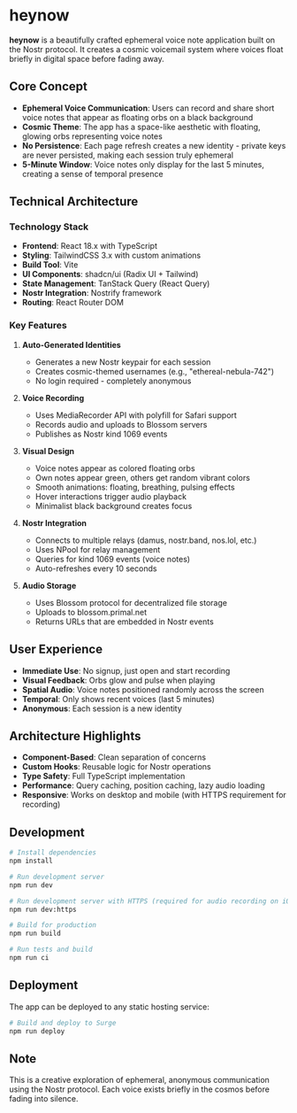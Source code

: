 # heynow

**heynow** is a beautifully crafted ephemeral voice note application built on the Nostr protocol. It creates a cosmic voicemail system where voices float briefly in digital space before fading away.

## Core Concept

- **Ephemeral Voice Communication**: Users can record and share short voice notes that appear as floating orbs on a black background
- **Cosmic Theme**: The app has a space-like aesthetic with floating, glowing orbs representing voice notes
- **No Persistence**: Each page refresh creates a new identity - private keys are never persisted, making each session truly ephemeral
- **5-Minute Window**: Voice notes only display for the last 5 minutes, creating a sense of temporal presence

## Technical Architecture

### Technology Stack

- **Frontend**: React 18.x with TypeScript
- **Styling**: TailwindCSS 3.x with custom animations
- **Build Tool**: Vite
- **UI Components**: shadcn/ui (Radix UI + Tailwind)
- **State Management**: TanStack Query (React Query)
- **Nostr Integration**: Nostrify framework
- **Routing**: React Router DOM

### Key Features

1. **Auto-Generated Identities**
   - Generates a new Nostr keypair for each session
   - Creates cosmic-themed usernames (e.g., "ethereal-nebula-742")
   - No login required - completely anonymous

2. **Voice Recording**
   - Uses MediaRecorder API with polyfill for Safari support
   - Records audio and uploads to Blossom servers
   - Publishes as Nostr kind 1069 events

3. **Visual Design**
   - Voice notes appear as colored floating orbs
   - Own notes appear green, others get random vibrant colors
   - Smooth animations: floating, breathing, pulsing effects
   - Hover interactions trigger audio playback
   - Minimalist black background creates focus

4. **Nostr Integration**
   - Connects to multiple relays (damus, nostr.band, nos.lol, etc.)
   - Uses NPool for relay management
   - Queries for kind 1069 events (voice notes)
   - Auto-refreshes every 10 seconds

5. **Audio Storage**
   - Uses Blossom protocol for decentralized file storage
   - Uploads to blossom.primal.net
   - Returns URLs that are embedded in Nostr events

## User Experience

- **Immediate Use**: No signup, just open and start recording
- **Visual Feedback**: Orbs glow and pulse when playing
- **Spatial Audio**: Voice notes positioned randomly across the screen
- **Temporal**: Only shows recent voices (last 5 minutes)
- **Anonymous**: Each session is a new identity

## Architecture Highlights

- **Component-Based**: Clean separation of concerns
- **Custom Hooks**: Reusable logic for Nostr operations
- **Type Safety**: Full TypeScript implementation
- **Performance**: Query caching, position caching, lazy audio loading
- **Responsive**: Works on desktop and mobile (with HTTPS requirement for recording)

## Development

```bash
# Install dependencies
npm install

# Run development server
npm run dev

# Run development server with HTTPS (required for audio recording on iOS)
npm run dev:https

# Build for production
npm run build

# Run tests and build
npm run ci
```

## Deployment

The app can be deployed to any static hosting service:

```bash
# Build and deploy to Surge
npm run deploy
```

## Note

This is a creative exploration of ephemeral, anonymous communication using the Nostr protocol. Each voice exists briefly in the cosmos before fading into silence.
